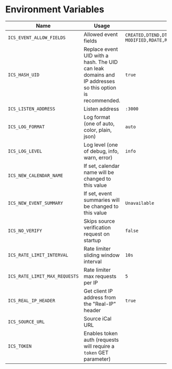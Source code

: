 # Environment Variables

| Name | Usage | Default |
| --- | --- | --- |
| `ICS_EVENT_ALLOW_FIELDS` | Allowed event fields | `CREATED,DTEND,DTSTART,DTSTAMP,EXDATE,EXRULE,LAST-MODIFIED,RDATE,RRULE,SEQUENCE,STATUS,TRANSP,UID` |
| `ICS_HASH_UID` | Replace event UID with a hash. The UID can leak domains and IP addresses so this option is recommended. | `true` |
| `ICS_LISTEN_ADDRESS` | Listen address | `:3000` |
| `ICS_LOG_FORMAT` | Log format (one of auto, color, plain, json) | `auto` |
| `ICS_LOG_LEVEL` | Log level (one of debug, info, warn, error) | `info` |
| `ICS_NEW_CALENDAR_NAME` | If set, calendar name will be changed to this value | ` ` |
| `ICS_NEW_EVENT_SUMMARY` | If set, event summaries will be changed to this value | `Unavailable` |
| `ICS_NO_VERIFY` | Skips source verification request on startup | `false` |
| `ICS_RATE_LIMIT_INTERVAL` | Rate limiter sliding window interval | `10s` |
| `ICS_RATE_LIMIT_MAX_REQUESTS` | Rate limiter max requests per IP | `5` |
| `ICS_REAL_IP_HEADER` | Get client IP address from the "Real-IP" header | `true` |
| `ICS_SOURCE_URL` | Source iCal URL | ` ` |
| `ICS_TOKEN` | Enables token auth (requests will require a `token` GET parameter) | ` ` |
